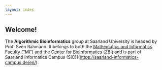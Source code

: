 ```yaml
---
layout: index
---
```

## Welcome!

The **Algorithmic Bioinformatics** group at Saarland University is headed by Prof. Sven Rahmann.
It belongs to both the [Mathematics and Informatics Faculty ("MI")](https://www.uni-saarland.de/en/department/department-of-computer-science.html) and the [Center for Bioinformatics (ZBI)](https://zbi-www.bioinf.uni-sb.de/en) and is part of Saarland Informatics Campus (SIC)](https://saarland-informatics-campus.de/en/).
